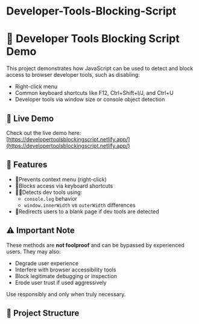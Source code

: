 # Developer-Tools-Blocking-Script

# 🔐 Developer Tools Blocking Script Demo

This project demonstrates how JavaScript can be used to detect and block access to browser developer tools, such as disabling:
- Right-click menu
- Common keyboard shortcuts like F12, Ctrl+Shift+I/J, and Ctrl+U
- Developer tools via window size or console object detection

## 🚀 Live Demo
Check out the live demo here: [https://developertoolsblockingscript.netlify.app/](https://developertoolsblockingscript.netlify.app/)

## 📜 Features
- 🚫Prevents context menu (right-click)
- 🛑Blocks access via keyboard shortcuts
- 🕵️‍♂️Detects dev tools using:
  - `console.log` behavior
  - `window.innerWidth` vs `outerWidth` differences
- 🚨Redirects users to a blank page if dev tools are detected

## ⚠️ Important Note
These methods are **not foolproof** and can be bypassed by experienced users. They may also:
- Degrade user experience
- Interfere with browser accessibility tools
- Block legitimate debugging or inspection
- Erode user trust if used aggressively

Use responsibly and only when truly necessary.

## 📁 Project Structure
